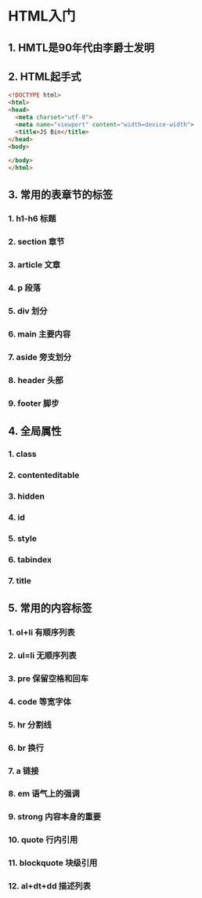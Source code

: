 # HTML入门

## 1. HMTL是90年代由李爵士发明

## 2.  HTML起手式
```html
<!DOCTYPE html>
<html>
<head>
  <meta charset="utf-8">
  <meta name="viewport" content="width=device-width">
  <title>JS Bin</title>
</head>
<body>

</body>
</html>
```
## 3.  常用的表章节的标签
### 1.  h1-h6     标题
### 2. section   章节
### 3. article   文章
### 4. p  段落
### 5. div  划分
### 6. main  主要内容
### 7. aside    旁支划分
### 8. header 头部
### 9. footer  脚步

## 4. 全局属性

### 1. class
### 2. contenteditable
### 3. hidden
### 4. id
### 5. style
### 6. tabindex
### 7. title

## 5. 常用的内容标签

###  1. ol+li 有顺序列表
### 2. ul=li 无顺序列表
### 3. pre 保留空格和回车
### 4.  code 等宽字体
###  5. hr 分割线
###  6. br 换行
### 7. a  链接
### 8.  em 语气上的强调
### 9.  strong 内容本身的重要
### 10.  quote 行内引用
### 11.  blockquote 块级引用
### 12. al+dt+dd 描述列表


   